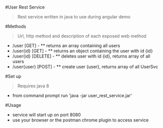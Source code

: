 #User Rest Service
> Rest service written in java to use during angular demo


#Methods
>  Url, http method and description of each exposed web method

* /user       [GET] -  ** returns an array containing all users
* /user{id}   [GET] -  ** returns an object containing the user with id {id}
* /user{id}   [DELETE] - ** deletes user with id {id}, returns array of all users
* /user{user} [POST] - ** create user {user}, returns array of all UserSvc

#Set up
> Requires java 8

* from command prompt run 'java -jar user_rest_service.jar'


#Usage

* service will start up on port 8080
* use your browser or the postman chrome plugin to access service

  
